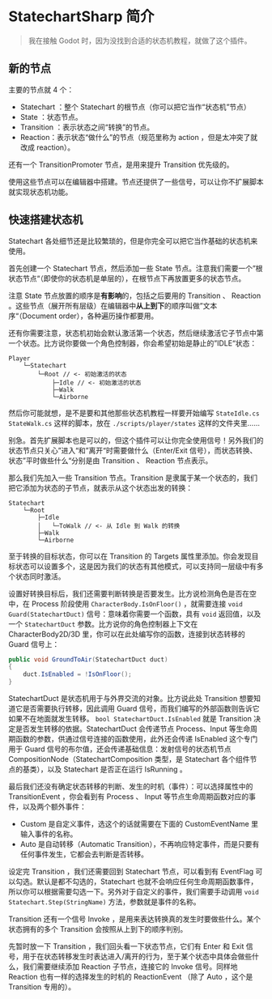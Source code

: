 # StatechartSharp 简介

> 我在接触 Godot 时，因为没找到合适的状态机教程，就做了这个插件。

## 新的节点

主要的节点就 4 个：

- Statechart ：整个 Statechart 的根节点（你可以把它当作“状态机”节点）
- State ：状态节点。
- Transition ：表示状态之间“转换”的节点。
- Reaction：表示状态“做什么”的节点（规范里称为 action ，但是太冲突了就改成 reaction）。

还有一个 TransitionPromoter 节点，是用来提升 Transition 优先级的。

使用这些节点可以在编辑器中搭建。节点还提供了一些信号，可以让你不扩展脚本就实现状态机功能。

## 快速搭建状态机

Statechart 各处细节还是比较繁琐的，但是你完全可以把它当作基础的状态机来使用。

首先创建一个 Statechart 节点，然后添加一些 State 节点。注意我们需要一个”根状态节点“（即使你的状态机是单层的），在根节点下再放置更多的状态节点。

注意 State 节点放置的顺序是**有影响**的，包括之后要用的 Transition 、 Reaction 。这些节点（展开所有层级）在编辑器中**从上到下**的顺序叫做”文本序“（Document order），各种遍历操作都要用。

还有你需要注意，状态机初始会默认激活第一个状态，然后继续激活它子节点中第一个状态。比方说你要做一个角色控制器，你会希望初始是静止的”IDLE“状态：

```
Player
    └─Statechart
        └─Root // <- 初始激活的状态
            ├─Idle // <- 初始激活的状态
            ├─Walk
            └─Airborne
```

然后你可能就想，是不是要和其他那些状态机教程一样要开始编写 `StateIdle.cs` `StateWalk.cs` 这样的脚本，放在 `./scripts/player/states` 这样的文件夹里……

别急。首先扩展脚本也是可以的，但这个插件可以让你完全使用信号！另外我们的状态节点只关心”进入“和”离开“时需要做什么（Enter/Exit 信号），而状态转换、状态”平时做些什么“分别是由 Transition 、 Reaction 节点表示。

那么我们先加入一些 Transition 节点。Transition 是隶属于某一个状态的，我们把它添加为状态的子节点，就表示从这个状态出发的转换：

```
Statechart
    └─Root
        ├─Idle
        │   └─ToWalk // <- 从 Idle 到 Walk 的转换
        ├─Walk
        └─Airborne
```

至于转换的目标状态，你可以在 Transition 的 Targets 属性里添加。你会发现目标状态可以设置多个，这是因为我们的状态有其他模式，可以支持同一层级中有多个状态同时激活。

设置好转换目标后，我们还需要判断转换是否要发生。比方说检测角色是否在空中，在 Process 阶段使用 `CharacterBody.IsOnFloor()` ，就需要连接 `void Guard(StatechartDuct)` 信号：意味着你需要一个函数，具有 `void` 返回值，以及一个 `StatechartDuct` 参数。比方说你的角色控制器上下文在 CharacterBody2D/3D 里，你可以在此处编写你的函数，连接到状态转移的 Guard 信号上：

```csharp
public void GroundToAir(StatechartDuct duct)
{
    duct.IsEnabled = !IsOnFloor();
}
```

StatechartDuct 是状态机用于与外界交流的对象。比方说此处 Transition 想要知道它是否需要执行转移，因此调用 Guard 信号，而我们编写的外部函数则告诉它如果不在地面就发生转移。 `bool StatechartDuct.IsEnabled` 就是 Transition 决定是否发生转移的依据。StatechartDuct 会传递节点 Process、Input 等生命周期函数的参数，供通过信号连接的函数使用，此外还会传递 IsEnabled 这个专门用于 Guard 信号的布尔值，还会传递基础信息：发射信号的状态机节点 CompositionNode（StatechartComposition 类型，是 Statechart 各个组件节点的基类），以及 Statechart 是否正在运行 IsRunning 。

最后我们还没有确定状态转移的判断、发生的时机（事件）：可以选择属性中的 TransitionEvent ，你会看到有 Process 、 Input 等节点生命周期函数对应的事件，以及两个额外事件：

- Custom 是自定义事件，选这个的话就需要在下面的 CustomEventName 里输入事件的名称。
- Auto 是自动转移（Automatic Transition），不再响应特定事件，而是只要有任何事件发生，它都会去判断是否转移。

设定完 Transition ，我们还需要回到 Statechart 节点，可以看到有 EventFlag 可以勾选。默认是都不勾选的，Statechart 也就不会响应任何生命周期函数事件，所以你可以根据需要勾选一下。另外对于自定义的事件，我们需要手动调用 `void Statechart.Step(StringName)` 方法，参数就是事件的名称。

Transition 还有一个信号 Invoke ，是用来表达转换真的发生时要做些什么。某个状态拥有的多个 Transition 会按照从上到下的顺序判别。

先暂时放一下 Transition ，我们回头看一下状态节点，它们有 Enter 和 Exit 信号，用于在状态转移发生时表达进入/离开的行为，至于某个状态中具体会做些什么，我们需要继续添加 Reaction 子节点，连接它的 Invoke 信号。同样地 Reaction 也有一样的选择发生的时机的 ReactionEvent （除了 Auto ，这个是 Transition 专用的）。
